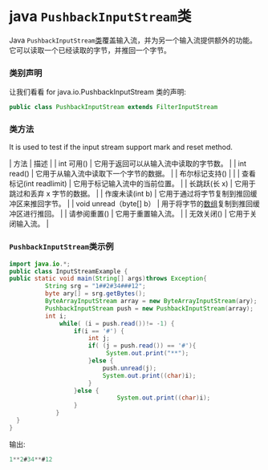# java `PushbackInputStream`类



Java `PushbackInputStream`[类](object-and-clas-in-java)覆盖输入流，并为另一个输入流提供额外的功能。它可以读取一个已经读取的字节，并推回一个字节。

### 类别声明

让我们看看 for java.io.PushbackInputStream 类的声明:

```java
public class PushbackInputStream extends FilterInputStream

```

### 类方法

It is used to test if the input stream support mark and reset method.

| 方法 | 描述 |
| int 可用() | 它用于返回可以从输入流中读取的字节数。 |
| int read() | 它用于从输入流中读取下一个字节的数据。 |
| 布尔标记支持() |  |
| 查看标记(int readlimit) | 它用于标记输入流中的当前位置。 |
| 长跳跃(长 x) | 它用于跳过和丢弃 x 字节的数据。 |
| 作废未读(int b) | 它用于通过将字节复制到推回缓冲区来推回字节。 |
| void unread（byte[] b） | 用于将字节的[数组](array-in-java)复制到推回缓冲区进行推回。 |
| 请参阅重置() | 它用于重置输入流。 |
| 无效关闭() | 它用于关闭输入流。 |

### `PushbackInputStream`类示例

```java
import java.io.*;
public class InputStreamExample {
public static void main(String[] args)throws Exception{
          String srg = "1##2#34###12";
          byte ary[] = srg.getBytes();
          ByteArrayInputStream array = new ByteArrayInputStream(ary);
          PushbackInputStream push = new PushbackInputStream(array);
          int i;      
              while( (i = push.read())!= -1) {
                  if(i == '#') {
              	      int j;
                      if( (j = push.read()) == '#'){
                           System.out.print("**");
                      }else {
                       	  push.unread(j);
                          System.out.print((char)i);
                      }
	              }else {
	                          System.out.print((char)i);
	              }
             }      
  } 
}

```

输出:

```java
1**2#34**#12

```